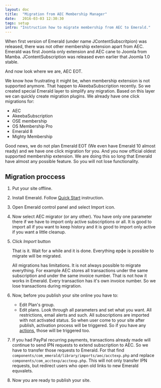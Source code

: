 ```yaml
---
layout: doc
title:  "Migration from AEC Membership Manager"
date:   2016-03-03 12:30:30
tags: setup
intro: "Instruction how to migrate membership from AEC to Emerald."
---
```


When first version of Emerald (under name JContentSubscritpion) was released, there was not other membership extension apart from AEC. Emerald was first Joomla only extension and AEC cane to Joomla from Mamba. JContentSubscription was released even earlier that Joomla 1.0 stable.

And now look where we are, AEC EOT.

We know how frustrating it might be, when membership extension is not supported anymore. That happen to AkeebaSubscription recently. So we created special Emerald layer to simplify any migration. Based on this layer we can quickly create migration plugins. We already have one click migrations for:

- AEC
- AkeebaSubscription
- OSE membership
- OS Membership Pro
- Emerald 8
- Mighty Membership

Good news, we do not plan Emerald EOT (We even have Emerald 10 almost ready) and we have one click migration for you. And you now official oldest supported membership extension. We are doing this so long that Emerald have almost any possible feature. So you will not lose functionality.

## Migration proccess

1. Put your site offline.

2. Install Emerald. Follow [Quick Start][1] instruction.

3. Open Emerald control panel and select Import icon.

4. Now select AEC migrator (or any other). You have only one parameter there if we have to import only active subscriptions or all. It is good to import all if you want to keep history and it is good to import only active if you want a little cleanup.

5. Click _Import_ button

   That is it. Wait for a while and it is done. Everything ерфе is possible to migrate will be migrated.

   All migrations has limitations. It is not always possible to migrate everything. For example AEC stores all transactions under the same subscription and under the same invoice number. That is not how it works in Emerald. Every transaction has it's own invoice number. So we lose transactions during migration. 

6. Now, before you publish your site online you have to:

   - Edit Plan's group.
   - Edit plans. Look through all parameters and set what you want. All restrictions, email alerts and such. All subscriptions are imported with not activated status. So when user come to your site after publish, activation process will be triggered. So if you have any [actions][2], those will be triggered too.

7. If you had PayPal recurring payments, transactions already made will continue to send IPN requests to extend subscription to AEC. So we have to transfer those requests to Emerald. For that find `components/com_emerald/library/imports/aec/acctexp.php` and replace `components/com_acctexp/acctexp.php`. This will not only transfer IPN requests, but redirect users who open old links to new Emerald equvalets.

8. Now you are ready to publish your site.


[1]: http://docs.mintjoomla.com/en/emerald/emerald-quick-start
[2]: http://docs.mintjoomla.com/en/emerald/plan-actions